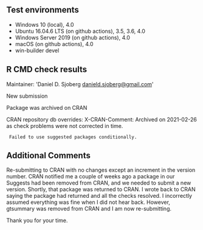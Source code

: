 ## Test environments
* Windows 10 (local), 4.0
* Ubuntu 16.04.6 LTS (on github actions), 3.5, 3.6, 4.0
* Windows Server 2019 (on github actions), 4.0
* macOS (on github actions), 4.0
* win-builder devel

## R CMD check results
   Maintainer: 'Daniel D. Sjoberg <danield.sjoberg@gmail.com>'
   
   New submission
   
   Package was archived on CRAN
   
   CRAN repository db overrides:
     X-CRAN-Comment: Archived on 2021-02-26 as check problems were not
       corrected in time.
   
     Failed to use suggested packages conditionally.
## Additional Comments

Re-submitting to CRAN with no changes except an increment in the version number.
CRAN notified me a couple of weeks ago a package in our Suggests had been removed from CRAN, and we needed to submit a new version. 
Shortly, that package was returned to CRAN. 
I wrote back to CRAN saying the package had returned and all the checks resolved. 
I incorrectly assumed everything was fine when I did not hear back.
However, gtsummary was removed from CRAN and I am now re-submitting. 

Thank you for your time.
